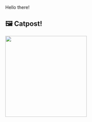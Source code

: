 Hello there!



## 🖼️ Catpost!

<sub>
    <img src="https://cdn2.thecatapi.com/images/d0b.jpg" height="256">
</sub>

